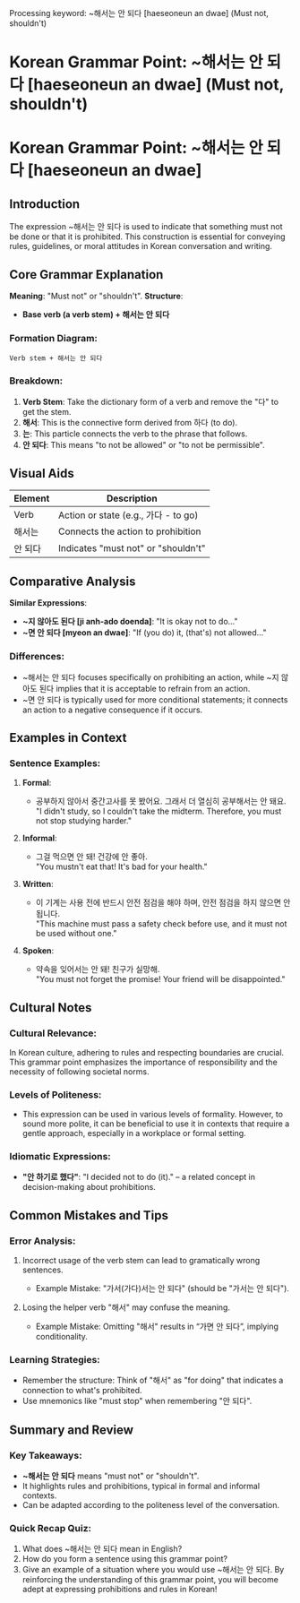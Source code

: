 Processing keyword: ~해서는 안 되다 [haeseoneun an dwae] (Must not, shouldn't)
# Korean Grammar Point: ~해서는 안 되다 [haeseoneun an dwae] (Must not, shouldn't)
# Korean Grammar Point: ~해서는 안 되다 [haeseoneun an dwae]
## Introduction
The expression ~해서는 안 되다 is used to indicate that something must not be done or that it is prohibited. This construction is essential for conveying rules, guidelines, or moral attitudes in Korean conversation and writing.
## Core Grammar Explanation
**Meaning**: "Must not" or "shouldn't".
**Structure**: 
- **Base verb (a verb stem) + 해서는 안 되다**
### Formation Diagram:
```
Verb stem + 해서는 안 되다
```
### Breakdown:
1. **Verb Stem**: Take the dictionary form of a verb and remove the "다" to get the stem.
2. **해서**: This is the connective form derived from 하다 (to do).
3. **는**: This particle connects the verb to the phrase that follows.
4. **안 되다**: This means "to not be allowed" or "to not be permissible".
## Visual Aids
| Element | Description                |
|---------|----------------------------|
| Verb    | Action or state (e.g., 가다 - to go) |
| 해서는  | Connects the action to prohibition |
| 안 되다 | Indicates "must not" or "shouldn't" |
## Comparative Analysis
**Similar Expressions**:
- **~지 않아도 된다 [ji anh-ado doenda]**: "It is okay not to do..."
- **~면 안 되다 [myeon an dwae]**: "If (you do) it, (that's) not allowed..."
### Differences:
- ~해서는 안 되다 focuses specifically on prohibiting an action, while ~지 않아도 된다 implies that it is acceptable to refrain from an action.
- ~면 안 되다 is typically used for more conditional statements; it connects an action to a negative consequence if it occurs.
## Examples in Context
### Sentence Examples:
1. **Formal**: 
   - 공부하지 않아서 중간고사를 못 봤어요. 그래서 더 열심히 공부해서는 안 돼요.  
   "I didn't study, so I couldn't take the midterm. Therefore, you must not stop studying harder."
  
2. **Informal**:
   - 그걸 먹으면 안 돼! 건강에 안 좋아.  
   "You mustn't eat that! It's bad for your health."
3. **Written**:
   - 이 기계는 사용 전에 반드시 안전 점검을 해야 하며, 안전 점검을 하지 않으면 안 됩니다.  
   "This machine must pass a safety check before use, and it must not be used without one."
4. **Spoken**:
   - 약속을 잊어서는 안 돼! 친구가 실망해.  
   "You must not forget the promise! Your friend will be disappointed."
## Cultural Notes
### Cultural Relevance:
In Korean culture, adhering to rules and respecting boundaries are crucial. This grammar point emphasizes the importance of responsibility and the necessity of following societal norms.
### Levels of Politeness:
- This expression can be used in various levels of formality. However, to sound more polite, it can be beneficial to use it in contexts that require a gentle approach, especially in a workplace or formal setting.
### Idiomatic Expressions:
- **"안 하기로 했다"**: "I decided not to do (it)." – a related concept in decision-making about prohibitions.
## Common Mistakes and Tips
### Error Analysis:
1. Incorrect usage of the verb stem can lead to gramatically wrong sentences.
   - Example Mistake: "가서(가다)서는 안 되다" (should be "가서는 안 되다").
  
2. Losing the helper verb "해서" may confuse the meaning.
   - Example Mistake: Omitting "해서" results in “가면 안 되다”, implying conditionality.
### Learning Strategies:
- Remember the structure: Think of "해서" as "for doing" that indicates a connection to what's prohibited.
- Use mnemonics like "must stop" when remembering "안 되다".
## Summary and Review
### Key Takeaways:
- **~해서는 안 되다** means "must not" or "shouldn't".
- It highlights rules and prohibitions, typical in formal and informal contexts.
- Can be adapted according to the politeness level of the conversation.
### Quick Recap Quiz:
1. What does ~해서는 안 되다 mean in English?
2. How do you form a sentence using this grammar point?
3. Give an example of a situation where you would use ~해서는 안 되다.
By reinforcing the understanding of this grammar point, you will become adept at expressing prohibitions and rules in Korean!

